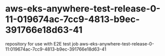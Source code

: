 # aws-eks-anywhere-test-release-0-11-019674ac-7cc9-4813-b9ec-391766e18d63-41
repository for use with E2E test job aws-eks-anywhere-test-release-0-11:019674ac-7cc9-4813-b9ec-391766e18d63-41
